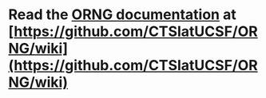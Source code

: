# Read the [ORNG documentation](https://github.com/CTSIatUCSF/ORNG/wiki) at [https://github.com/CTSIatUCSF/ORNG/wiki](https://github.com/CTSIatUCSF/ORNG/wiki)